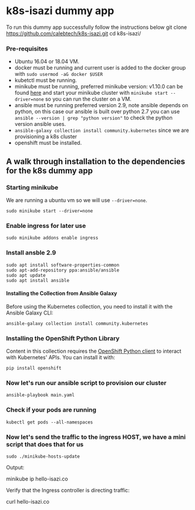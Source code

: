 # k8s-isazi dummy app
To run this dummy app successfully follow the instructions below
    git clone https://github.com/calebtech/k8s-isazi.git
    cd k8s-isazi/
### Pre-requisites
- Ubuntu 16.04 or 18.04 VM. 
- docker must be running and current user is added to the docker group with `sudo usermod -aG docker $USER`
- kubetctl must be running. 
- minikube must be running, preferred minikube version: v1.10.0 can be found [here](https://github.com/kubernetes/minikube/releases/tag/v1.10.0) and start your minikube cluster with `minikube start --driver=none` so you can run the cluster on a VM.
- ansible must be running preferred version 2.9, note ansible depends on python, on this case our ansible is built over python 2.7 you can use `ansible --version | grep "python version"` to check the python version ansible uses.
- `ansible-galaxy collection install community.kubernetes` since we are provisioning a k8s cluster 
- openshift must be installed.

## A walk through installation to the dependencies for the k8s dummy app
### Starting minikube
We are running a ubuntu vm so we will use `--driver=none`.

    sudo minikube start --driver=none

### Enable ingress for later use
    sudo minikube addons enable ingress

### Install ansble 2.9
    sudo apt install software-properties-common
    sudo apt-add-repository ppa:ansible/ansible
    sudo apt update
    sudo apt install ansible

#### Installing the Collection from Ansible Galaxy

Before using the Kubernetes collection, you need to install it with the Ansible Galaxy CLI:

    ansible-galaxy collection install community.kubernetes

### Installing the OpenShift Python Library

Content in this collection requires the [OpenShift Python client](https://pypi.org/project/openshift/) to interact with Kubernetes' APIs. You can install it with:

    pip install openshift

### Now let's run our ansible script to provision our cluster
    ansible-playbook main.yaml

### Check if your pods are running
    kubectl get pods --all-namespaces

### Now let's send the traffic to the ingress HOST, we have a mini script that does that for us
    sudo ./minikube-hosts-update

Output:

   minikube ip hello-isazi.co

Verify that the Ingress controller is directing traffic:

curl hello-isazi.co


